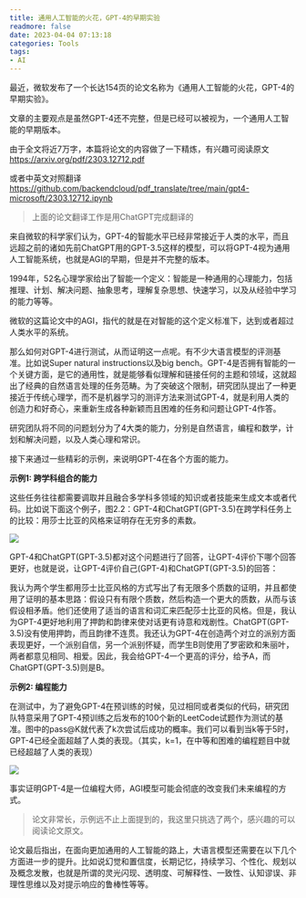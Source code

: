 ```yaml
---
title: 通用人工智能的火花，GPT-4的早期实验
readmore: false
date: 2023-04-04 07:13:18
categories: Tools
tags:
- AI
---
```


最近，微软发布了一个长达154页的论文名称为《通用人工智能的火花，GPT-4的早期实验》。

文章的主要观点是虽然GPT-4还不完整，但是已经可以被视为，一个通用人工智能的早期版本。

由于全文将近7万字，本篇将论文的内容做了一下精炼，有兴趣可阅读原文 https://arxiv.org/pdf/2303.12712.pdf

或者中英文对照翻译 https://github.com/backendcloud/pdf_translate/tree/main/gpt4-microsoft/2303.12712.ipynb

> 上面的论文翻译工作是用ChatGPT完成翻译的

来自微软的科学家们认为，GPT-4的智能水平已经非常接近于人类的水平，而且远超之前的诸如先前ChatGPT用的GPT-3.5这样的模型，可以将GPT-4视为通用人工智能系统，也就是AGI的早期，但是并不完整的版本。

1994年，52名心理学家给出了智能一个定义：智能是一种通用的心理能力，包括推理、计划、解决问题、抽象思考，理解复杂思想、快速学习，以及从经验中学习的能力等等。

微软的这篇论文中的AGI，指代的就是在对智能的这个定义标准下，达到或者超过人类水平的系统。

那么如何对GPT-4进行测试，从而证明这一点呢。有不少大语言模型的评测基准。比如说Super natural instructions以及big bench。GPT-4是否拥有智能的一个关键方面，是它的通用性，就是能够看似理解和链接任何的主题和领域，这就超出了经典的自然语言处理的任务范畴。为了突破这个限制，研究团队提出了一种更接近于传统心理学，而不是机器学习的测评方法来测试GPT-4，就是利用人类的创造力和好奇心，来重新生成各种新颖而且困难的任务和问题让GPT-4作答。

研究团队将不同的问题划分为了4大类的能力，分别是自然语言，编程和数学，计划和解决问题，以及人类心理和常识。

接下来通过一些精彩的示例，来说明GPT-4在各个方面的能力。

**示例1: 跨学科组合的能力**

这些任务往往都需要调取并且融合多学科多领域的知识或者技能来生成文本或者代码。比如说下面这个例子，图2.2：GPT-4和ChatGPT(GPT-3.5)在跨学科任务上的比较：用莎士比亚的风格来证明存在无穷多的素数。

![](/images/gpt4-microsoft/2023-04-04-03-52-59.png)

GPT-4和ChatGPT(GPT-3.5)都对这个问题进行了回答，让GPT-4评价下哪个回答更好，也就是说，让GPT-4评价自己(GPT-4)和ChatGPT(GPT-3.5)的回答：

我认为两个学生都用莎士比亚风格的方式写出了有无限多个质数的证明，并且都使用了证明的基本思路：假设只有有限个质数，然后构造一个更大的质数，从而与该假设相矛盾。他们还使用了适当的语言和词汇来匹配莎士比亚的风格。但是，我认为GPT-4更好地利用了押韵和韵律来使对话更有诗意和戏剧性。ChatGPT(GPT-3.5)没有使用押韵，而且韵律不连贯。我还认为GPT-4在创造两个对立的派别方面表现更好，一个派别自信，另一个派别怀疑，而学生B则使用了罗密欧和朱丽叶，两者都意见相同、相爱。因此，我会给GPT-4一个更高的评分，给予A，而ChatGPT(GPT-3.5)则是B。

**示例2: 编程能力**

在测试中，为了避免GPT-4在预训练的时候，见过相同或者类似的代码，研究团队特意采用了GPT-4预训练之后发布的100个新的LeetCode试题作为测试的基准。图中的pass@K就代表了k次尝试后成功的概率。我们可以看到当k等于5时，GPT-4已经全面超越了人类的表现。（其实，k=1，在中等和困难的编程题目中就已经超越了人类的表现）

![](/images/gpt4-microsoft/2023-04-04-04-06-21.png)

事实证明GPT-4是一位编程大师，AGI模型可能会彻底的改变我们未来编程的方式。

> 论文非常长，示例远不止上面提到的，我这里只挑选了两个，感兴趣的可以阅读论文原文。

论文最后指出，在面向更加通用的人工智能的路上，大语言模型还需要在以下几个方面进一步的提升。比如说幻觉和置信度，长期记忆，持续学习、个性化、规划以及概念发散，也就是所谓的灵光闪现、透明度、可解释性、一致性、认知谬误、非理性思维以及对提示响应的鲁棒性等等。